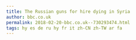 ```yaml
---
title: The Russian guns for hire dying in Syria
author: bbc.co.uk
permalink: 2018-02-20-bbc.co.uk--730293474.html
tags: hy es de ru hy fr it zh-CN zh-TW ar fa
---
```


